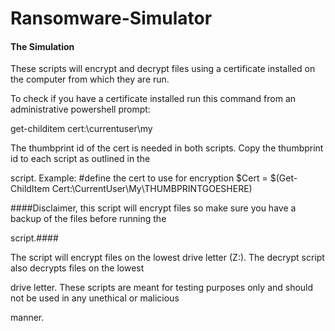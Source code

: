# Ransomware-Simulator
#### The Simulation ####
These scripts will encrypt and decrypt files using a certificate installed on the computer from which they are run.

To check if you have a certificate installed run this command from an administrative powershell prompt:

get-childitem cert:\currentuser\my

The thumbprint id of the cert is needed in both scripts. Copy the thumbprint id to each script as outlined in the 

script. Example:
#define the cert to use for encryption
$Cert = $(Get-ChildItem Cert:\CurrentUser\My\THUMBPRINTGOESHERE)

####Disclaimer, this script will encrypt files so make sure you have a backup of the files before running the 

script.####

The script will encrypt files on the lowest drive letter (Z:). The decrypt script also decrypts files on the lowest 

drive letter. These scripts are meant for testing purposes only and should not be used in any unethical or malicious 

manner.

